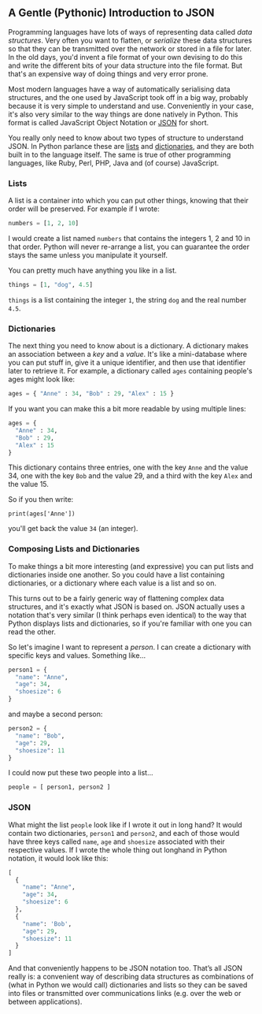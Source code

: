 ## A Gentle (Pythonic) Introduction to JSON 

Programming languages have lots of ways of representing data called 
*data structures*. Very often you want to flatten, or *serialize* these 
data structures so that they can be transmitted over the network or stored 
in a file for later. In the old days, you'd invent a file format of your own 
devising to do this and write the different bits of your data structure 
into the file format. But that's an expensive way of doing things and very 
error prone. 

Most modern languages have a way of automatically serialising data structures, 
and the one used by JavaScript took off in a big way, probably because it is 
very simple to understand and use. Conveniently in your case, it's also very 
similar to the way things are done natively in Python. This format is called 
JavaScript Object Notation or [JSON] for short.

You really only need to know about two types of structure to understand JSON. 
In Python parlance these are [lists] and [dictionaries], and they are both 
built in to the language itself. The same is true of other programming 
languages, like Ruby, Perl, PHP, Java and (of course) JavaScript.

### Lists

A list is a container into which you can put other things, knowing that their 
order will be preserved. For example if I wrote:

```python
numbers = [1, 2, 10]
```

I would create a list named `numbers` that contains the integers 1, 2 and 10 
in that order. Python will never re-arrange a list, you can guarantee the 
order stays the same unless you manipulate it yourself. 

You can pretty much have anything you like in a list.

```python
things = [1, "dog", 4.5]
```

`things` is a list containing the integer `1`, the string `dog` and the 
real number `4.5`. 

### Dictionaries

The next thing you need to know about is a dictionary. A dictionary makes an 
association between a *key* and a *value*. It's like a mini-database where you 
can put stuff in, give it a unique identifier, and then use that identifier 
later to retrieve it. For example, a dictionary called `ages` containing 
people's ages might look like:

```python
ages = { "Anne" : 34, "Bob" : 29, "Alex" : 15 }
```

If you want you can make this a bit more readable by using multiple lines:

```python
ages = {
  "Anne" : 34,
  "Bob" : 29,
  "Alex" : 15 
}
```

This dictionary contains three entries, one with the key `Anne` and the value 
34, one with the key `Bob` and the value 29, and a third with the key `Alex` 
and the value 15.

So if you then write:

```
print(ages['Anne'])
```

you'll get back the value `34` (an integer). 

### Composing Lists and Dictionaries

To make things a bit more interesting (and expressive) you can put lists and 
dictionaries inside one another. So you could have a list containing 
dictionaries, or a dictionary where each value is a list and so on. 

This turns out to be a fairly generic way of flattening complex data 
structures, and it's exactly what JSON is based on. JSON actually uses a 
notation that's very similar (I think perhaps even identical) to the way that 
Python displays lists and dictionaries, so if you're familiar with one you can 
read the other. 

So let's imagine I want to represent a *person*. I can create a dictionary 
with specific keys and values. Something like...

```python
person1 = { 
  "name": "Anne",
  "age": 34, 
  "shoesize": 6
}
```

and maybe a second person:

```python
person2 = { 
  "name": "Bob",
  "age": 29, 
  "shoesize": 11
}
```

I could now put these two people into a list...

```python
people = [ person1, person2 ]
```

### JSON

What might the list `people` look like if I wrote it out in long hand? It 
would contain two dictionaries, `person1` and `person2`, and each of those 
would have three keys called `name`, `age` and `shoesize` associated with 
their respective values. If I wrote the whole thing out longhand in Python 
notation, it would look like this:

```python
[
  { 
    "name": "Anne",
    "age": 34,
    "shoesize": 6
  },
  {
    "name": 'Bob',
    "age": 29,
    "shoesize": 11
  }
]
```

And that conveniently happens to be JSON notation too. That’s all JSON really 
is: a convenient way of describing data structures as combinations of 
(what in Python we would call) dictionaries and lists so they can be saved 
into files or transmitted over communications links (e.g. over the web or 
between applications).

[lists]: https://docs.python.org/2/tutorial/datastructures.html#more-on-lists
[dictionaries]: https://docs.python.org/2/tutorial/datastructures.html#dictionaries
[JSON]: https://en.wikipedia.org/wiki/JSON
